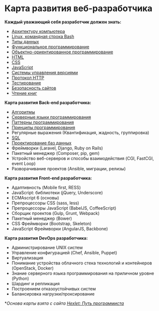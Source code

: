 # Карта развития веб-разработчика

**Каждый уважающий себя разработчик должен знать:**
- [Архитектуру компьютера](sections/architecture.md)
- [Linux, командная строка Bash](sections/linux.md)
- [Типы данных](sections/data_types.md)
- [Функциональное программирование](sections/functional_programming.md)
- [Объектно-ориентированное программирование](sections/oop.md)
- [HTML](sections/html.md)
- [CSS](sections/css.md)
- [JavaScript](sections/javascript.md)
- [Системы управления версиями](sections/vcs.md)
- [Протокол HTTP](sections/http.md)
- [Тестирование](sections/test.md)
- [Безопасность сайтов](sections/security.md)
- [Чтение книг](sections/books.md)

**Карта развития Back-end разработчика:**
- [Алгоритмы](sections/algorithms.md)
- [Серверные языки программирования](sections/server-side.md)
- [Паттерны программирования](sections/patterns.md)
- [Принципы программирования](sections/principles.md)
- Регулярные выражения (Квантификация, жадность, группировка)
- [SQL](sections/sql.md)
- [Проектирование баз данных](sections/design_database.md)
- Фреймворки (Laravel, Django, Ruby on Rails)
- Пакетный менеджер (Composer, pip, gem)
- Устройство веб-серверов и способы взаимодействия (CGI, FastCGI, event Loop)
- Разворачивание проектов (Ansible, миграции, релизы)

**Карта развития Front-end разработчика:**
- Адаптивность (Mobile first, RESS)
- JavaScript: библиотеки (jQuery, Underscore)
- ECMAscript 6 (основы)
- Препроцессоры CSS (sass, less)
- Препроцессоры JavaScript (BabelJS, CoffeeScript)
- Сборщик проектов (Gulp, Grunt, Webpack)
- Пакетный менеджер (Bower)
- CSS Фреймворки (Bootstrap, Skeleton)
- JavaScript Фреймворки (AngularJS, Backbone)

**Карта развития DevOps разработчика:**
- Администрирование UNIX систем
- Управление конфигурацией (Chef, Ansible, Puppet)
- Виртуализация
- Понимание устройства облачного стека технологий и контейнеров (OpenStack, Docker)
- Знание серверного языка программирования на приличном уровне (Python)
- Шардинг и репликация
- Построением отказоустойчивых систем
- Балансировка нагрузки/проксирование

**Основа карты взята с сайта [Hexlet: Путь программиста](https://map.hexlet.io/)*
